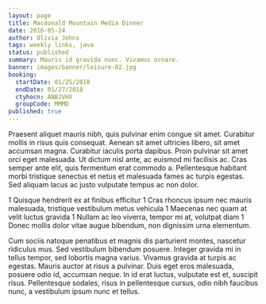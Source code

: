 ```yaml
---
layout: page
title: Macdonald Mountain Media Dinner
date: 2016-05-24
author: Olivia Johns
tags: weekly links, java
status: published
summary: Mauris id gravida nunc. Vivamus ornare.
banner: images/banner/leisure-02.jpg
booking:
  startDate: 01/25/2018
  endDate: 01/27/2018
  ctyhocn: ANBJVHX
  groupCode: MMMD
published: true
---
```

Praesent aliquet mauris nibh, quis pulvinar enim congue sit amet. Curabitur mollis in risus quis consequat. Aenean sit amet ultricies libero, sit amet accumsan magna. Curabitur iaculis porta dapibus. Proin pulvinar sit amet orci eget malesuada. Ut dictum nisl ante, ac euismod mi facilisis ac. Cras semper ante elit, quis fermentum erat commodo a. Pellentesque habitant morbi tristique senectus et netus et malesuada fames ac turpis egestas. Sed aliquam lacus ac justo vulputate tempus ac non dolor.

1 Quisque hendrerit ex at finibus efficitur
1 Cras rhoncus ipsum nec mauris malesuada, tristique vestibulum metus vehicula
1 Maecenas nec quam at velit luctus gravida
1 Nullam ac leo viverra, tempor mi at, volutpat diam
1 Donec mollis dolor vitae augue bibendum, non dignissim urna elementum.

Cum sociis natoque penatibus et magnis dis parturient montes, nascetur ridiculus mus. Sed vestibulum bibendum posuere. Integer gravida mi in tellus tempor, sed lobortis magna varius. Vivamus gravida at turpis ac egestas. Mauris auctor at risus a pulvinar. Duis eget eros malesuada, posuere odio id, accumsan neque. In id erat luctus, vulputate est et, suscipit risus. Pellentesque sodales, risus in pellentesque cursus, odio nibh faucibus nunc, a vestibulum ipsum nunc et tellus.

